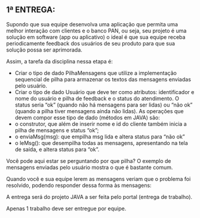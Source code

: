 ## 1ª ENTREGA:

Supondo que sua equipe desenvolva uma aplicação que permita uma melhor interação com clientes e o banco PAN, ou seja, seu projeto é uma solução em software (app ou
aplicativo) o ideal é que sua equipe receba periodicamente feedback dos usuários de seu produto para que sua solução possa ser aprimorada. 

Assim, a tarefa da disciplina nessa etapa é:

- Criar o tipo de dado PilhaMensagens que utilize a implementação sequencial de pilha para armazenar os textos das mensagens enviadas pelo usuário.
- Criar o tipo de dado Usuário que deve ter como atributos: identificador e nome do usuário e pilha de feedback e o status do atendimento. O status seria “ok” (quando não há mensagens para ser lidas) ou “não ok” (quando a pilha tiver mensagens ainda não lidas). As operações que devem compor esse tipo de dado (métodos em JAVA) são:
- o construtor, que além de inserir nome e id do cliente também inicia a pilha de mensagens e status “ok”;
- o enviaMsg(msg): que empilha msg lida e altera status para “não ok”
- o leMsg(): que desempilha todas as mensagens, apresentando na tela de saída, e altera
status para “ok”. 

Você pode aqui estar se perguntando por que pilha? O exemplo de mensagens enviadas pelo usuário mostra o que é bastante comum.

Quando você e sua equipe lerem as mensagens veriam que o problema foi resolvido, podendo responder dessa forma às mensagens:

A entrega será do projeto JAVA a ser feita pelo portal (entrega de trabalho). 

Apenas 1 trabalho deve ser entregue por equipe.

